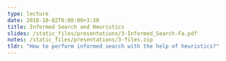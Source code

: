 ```yaml
---
type: lecture
date: 2018-10-02T8:00:00+3:30
title: Informed Search and Heuristics
slides: /static_files/presentations/3-Informed_Search-Fa.pdf
notes: /static_files/presentations/3-files.zip
tldr: "How to perform informed search with the help of heuristics?"
---
```

